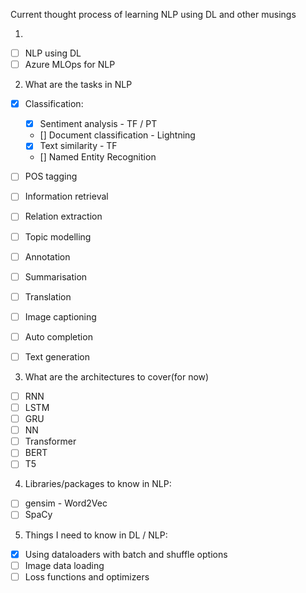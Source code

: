Current thought process of learning NLP using DL and other musings

1. 
- [ ] NLP using DL
- [ ] Azure MLOps for NLP

2. What are the tasks in NLP

- [x] Classification: 
    - [x] Sentiment analysis - TF / PT
    - [] Document classification - Lightning
    - [x] Text similarity - TF
    - [] Named Entity Recognition

- [ ] POS tagging
- [ ] Information retrieval
- [ ] Relation extraction
- [ ] Topic modelling
- [ ] Annotation
- [ ] Summarisation
- [ ] Translation
- [ ] Image captioning
- [ ] Auto completion
- [ ] Text generation


3. What are the architectures to cover(for now)

- [ ] RNN
- [ ] LSTM
- [ ] GRU
- [ ] NN
- [ ] Transformer
- [ ] BERT
- [ ] T5

4. Libraries/packages to know in NLP:

 - [ ] gensim - Word2Vec
 - [ ] SpaCy

5. Things I need to know in DL / NLP:

- [x] Using dataloaders with batch and shuffle options
- [ ] Image data loading
- [ ] Loss functions and optimizers